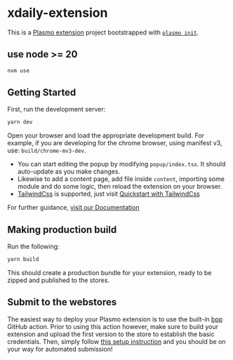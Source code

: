 # xdaily-extension

This is a [Plasmo extension](https://docs.plasmo.com/) project bootstrapped with [`plasmo init`](https://www.npmjs.com/package/plasmo).

## use node >= 20

```bash
nvm use
```

## Getting Started

First, run the development server:

```bash
yarn dev
```

Open your browser and load the appropriate development build. For example, if you are developing for the chrome browser, using manifest v3, use: `build/chrome-mv3-dev`.

- You can start editing the popup by modifying `popup/index.tsx`. It should auto-update as you make changes.
- Likewise to add a content page, add file inside `content`, importing some module and do some logic, then reload the extension on your browser.
- [TailwindCss](https://tailwindcss.com/) is supported, just visit [Quickstart with TailwindCss](https://docs.plasmo.com/quickstarts/with-tailwindcss)

For further guidance, [visit our Documentation](https://docs.plasmo.com/)

## Making production build

Run the following:

```bash
yarn build
```

This should create a production bundle for your extension, ready to be zipped and published to the stores.

## Submit to the webstores

The easiest way to deploy your Plasmo extension is to use the built-in [bpp](https://bpp.browser.market) GitHub action. Prior to using this action however, make sure to build your extension and upload the first version to the store to establish the basic credentials. Then, simply follow [this setup instruction](https://docs.plasmo.com/framework/workflows/submit) and you should be on your way for automated submission!
